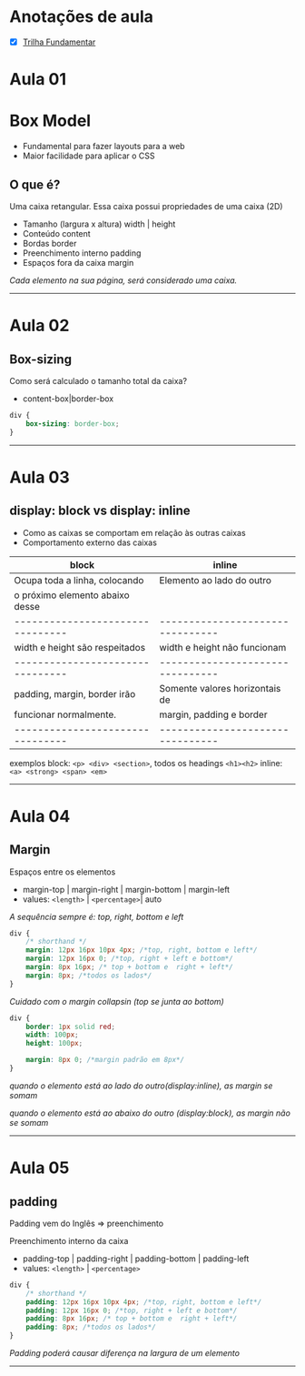 # Anotações de aula

- [X] [Trilha Fundamentar](https://github.com/andrademech/rocketseat/tree/main/Fundamentar)

# Aula 01

# Box Model

- Fundamental para fazer layouts para a web
- Maior facilidade para aplicar o CSS

## O que é?

Uma caixa retangular.
Essa caixa possui propriedades de uma caixa (2D)

- Tamanho (largura x altura)    width | height
- Conteúdo                      content
- Bordas                        border
- Preenchimento interno         padding
- Espaços fora da caixa         margin

*Cada elemento na sua página, será considerado uma caixa.*

----------------------------------------------------------------

# Aula 02

## Box-sizing

Como será calculado o tamanho total da caixa?

- content-box|border-box

```css
div {
    box-sizing: border-box;
}
```
----------------------------------------------------------------

# Aula 03

## display: block vs display: inline

- Como as caixas se comportam em relação às outras caixas
- Comportamento externo das caixas

| **block**                      | **inline**                     |
|--------------------------------|--------------------------------|
| Ocupa toda a linha, colocando  | Elemento ao lado do outro      |
| o próximo elemento abaixo desse|                                |
|--------------------------------|--------------------------------|
| width e height são respeitados | width e height não funcionam   |
|--------------------------------|--------------------------------|
| padding, margin, border irão   | Somente valores horizontais de |
| funcionar normalmente.         | margin, padding e border       |
|--------------------------------|--------------------------------|

exemplos
block: `<p> <div> <section>`, todos os headings `<h1><h2>`
inline: `<a> <strong> <span> <em>`

----------------------------------------------------------------

# Aula 04

## Margin

Espaços entre os elementos

- margin-top | margin-right | margin-bottom | margin-left
- values: `<length>` | `<percentage>`| auto

*A sequência sempre é: top, right, bottom e left*

```css
div {
    /* shorthand */
    margin: 12px 16px 10px 4px; /*top, right, bottom e left*/
    margin: 12px 16px 0; /*top, right + left e bottom*/
    margin: 8px 16px; /* top + bottom e  right + left*/
    margin: 8px; /*todos os lados*/
}
```

*Cuidado com o margin collapsin (top se junta ao bottom)*

```css
div {
    border: 1px solid red;
    width: 100px;
    height: 100px;

    margin: 8px 0; /*margin padrão em 8px*/
}
```
*quando o elemento está ao lado do outro(display:inline), as margin se somam*

*quando o elemento está ao abaixo do outro (display:block), as margin não se somam*

----------------------------------------------------------------

# Aula 05

## padding

Padding vem do Inglês => preenchimento

Preenchimento interno da caixa

- padding-top | padding-right | padding-bottom | padding-left
- values: `<length>` | `<percentage>`

```css
div {
    /* shorthand */
    padding: 12px 16px 10px 4px; /*top, right, bottom e left*/
    padding: 12px 16px 0; /*top, right + left e bottom*/
    padding: 8px 16px; /* top + bottom e  right + left*/
    padding: 8px; /*todos os lados*/
}
```
*Padding poderá causar diferença na largura de um elemento*

----------------------------------------------------------------

